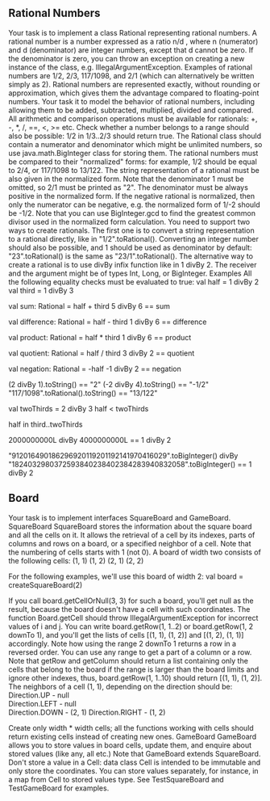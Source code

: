 ## Rational Numbers

Your task is to implement a class Rational representing rational numbers. A rational number is a number expressed as a ratio n/d , where n (numerator) and d (denominator) are integer numbers, except that d cannot be zero. If the denominator is zero, you can throw an exception on creating a new instance of the class, e.g. IllegalArgumentException.
Examples of rational numbers are 1/2, 2/3, 117/1098, and 2/1 (which can alternatively be written simply as 2). Rational numbers are represented exactly, without rounding or approximation, which gives them the advantage compared to floating-point numbers.
Your task it to model the behavior of rational numbers, including allowing them to be added, subtracted, multiplied, divided and compared. All arithmetic and comparison operations must be available for rationals: +, -, *, /, ==, <, >= etc. Check whether a number belongs to a range should also be possible: 1/2 in 1/3..2/3 should return true.
The Rational class should contain a numerator and denominator which might be unlimited numbers, so use java.math.BigInteger class for storing them.
The rational numbers must be compared to their "normalized" forms: for example, 1/2 should be equal to 2/4, or 117/1098 to 13/122. The string representation of a rational must be also given in the normalized form. Note that the denominator 1 must be omitted, so 2/1 must be printed as "2". The denominator must be always positive in the normalized form. If the negative rational is normalized, then only the numerator can be negative, e.g. the normalized form of 1/-2 should be -1/2.
Note that you can use BigInteger.gcd to find the greatest common divisor used in the normalized form calculation.
You need to support two ways to create rationals. The first one is to convert a string representation to a rational directly, like in "1/2".toRational(). Converting an integer number should also be possible, and 1 should be used as denominator by default: "23".toRational() is the same as "23/1".toRational().
The alternative way to create a rational is to use divBy infix function like in 1 divBy 2. The receiver and the argument might be of types Int, Long, or BigInteger.
Examples
All the following equality checks must be evaluated to true:
val half = 1 divBy 2
val third = 1 divBy 3

val sum: Rational = half + third
5 divBy 6 == sum

val difference: Rational = half - third
1 divBy 6 == difference

val product: Rational = half * third
1 divBy 6 == product

val quotient: Rational = half / third
3 divBy 2 == quotient

val negation: Rational = -half
-1 divBy 2 == negation

(2 divBy 1).toString() == "2"
(-2 divBy 4).toString() == "-1/2"
"117/1098".toRational().toString() == "13/122"

val twoThirds = 2 divBy 3
half < twoThirds

half in third..twoThirds

2000000000L divBy 4000000000L == 1 divBy 2

"912016490186296920119201192141970416029".toBigInteger() divBy
    "1824032980372593840238402384283940832058".toBigInteger() == 1 divBy 2




## Board


Your task is to implement interfaces SquareBoard and GameBoard.
SquareBoard
SquareBoard stores the information about the square board and all the cells on it. It allows the retrieval of a cell by its indexes, parts of columns and rows on a board, or a specified neighbor of a cell.
Note that the numbering of cells starts with 1 (not 0).
A board of width two consists of the following cells:
(1, 1) (1, 2)
(2, 1) (2, 2)

For the following examples, we'll use this board of width 2:
val board = createSquareBoard(2)

If you call board.getCellOrNull(3, 3) for such a board, you'll get null as the result, because the board doesn't have a cell with such coordinates. The function Board.getCell should throw IllegalArgumentException for incorrect values of i and j.
You can write board.getRow(1, 1..2) or board.getRow(1, 2 downTo 1), and you'll get the lists of cells [(1, 1), (1, 2)] and [(1, 2), (1, 1)] accordingly.
Note how using the range 2 downTo 1 returns a row in a reversed order. You can use any range to get a part of a column or a row.
Note that getRow and getColumn should return a list containing only the cells that belong to the board if the range is larger than the board limits and ignore other indexes, thus, board.getRow(1, 1..10) should return [(1, 1), (1, 2)].
The neighbors of a cell (1, 1), depending on the direction should be:
Direction.UP - null     
Direction.LEFT - null     
Direction.DOWN - (2, 1) 
Direction.RIGHT - (1, 2)

Create only width * width cells; all the functions working with cells should return existing cells instead of creating new ones.
GameBoard
GameBoard allows you to store values in board cells, update them, and enquire about stored values (like any, all etc.) Note that GameBoard extends SquareBoard.
Don't store a value in a Cell: data class Cell is intended to be immutable and only store the coordinates. You can store values separately, for instance, in a map from Cell to stored values type.
See TestSquareBoard and TestGameBoard for examples.
